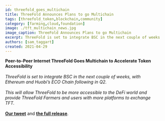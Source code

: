 ```yaml
---
id: threefold_goes_multichain
title: ThreeFold Announces Plans to go Multichain
tags: [threefold_token,blockchain,community]
category: [farming,cloud,foundation]
image: ./tft_multichain_news.jpg
image_caption: ThreeFold Announces Plans to go Multichain
excerpt: ThreeFold is set to integrate BSC in the next couple of weeks.
authors: [sam_taggart]
created: 2021-04-29
---
```


**Peer-to-Peer Internet ThreeFold Goes Multichain to Accelerate Token Accessibility**
<br />
<br />
_ThreeFold is set to integrate BSC in the next couple of weeks, with Ethereum and Huobi’s ECO Chain following in Q2._
<br />
<br />
_This will allow ThreeFold to be more accessible to the DeFi world and provide ThreeFold Farmers and users with more platforms to exchange TFT._
<br />
<br />
**[Our tweet](https://twitter.com/threefold_io/status/1387762711417786368)** and **[the full release](https://bitcoinist.com/peer-to-peer-internet-threefold-goes-multichain-to-accelerate-token-accessibility/)**.


<!-- TODO: Add Tags and Categories -->